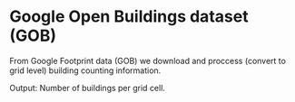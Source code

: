 # Google Open Buildings dataset (GOB)

From Google Footprint data (GOB) we download and proccess (convert to grid level) building counting information.

Output: Number of buildings per grid cell.
